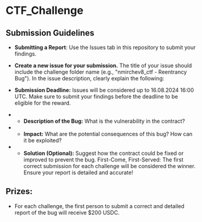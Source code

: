 # CTF_Challenge

## Submission Guidelines
- **Submitting a Report**: Use the Issues tab in this repository to submit your findings.

- **Create a new issue for your submission.**
The title of your issue should include the challenge folder name (e.g., "nmirchev8_ctf - Reentrancy Bug").
In the issue description, clearly explain the following:
- **Submission Deadline:** Issues will be considered up to 16.08.2024 16:00 UTC. Make sure to submit your findings before the deadline to be eligible for the reward.
- - **Description of the Bug:** What is the vulnerability in the contract?
- - **Impact:** What are the potential consequences of this bug? How can it be exploited?
- - **Solution (Optional):** Suggest how the contract could be fixed or improved to prevent the bug.
First-Come, First-Served: The first correct submission for each challenge will be considered the winner. Ensure your report is detailed and accurate!

## Prizes: 
- For each challenge, the first person to submit a correct and detailed report of the bug will receive $200 USDC.
